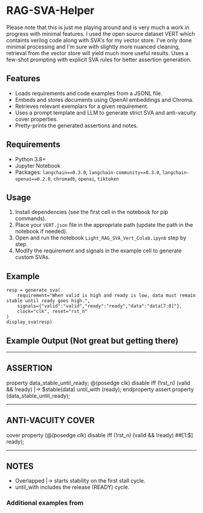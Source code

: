 # RAG-SVA-Helper
Please note that this is just me playing around and is very much a work in progress with minimal features.
I used the open source dataset VERT which containts verilog code along with SVA's for my vector store. I've only done minimal processing and I'm sure with slightly more nuanced cleaning, retrieval from the vector store will yield much more useful results. 
Uses a few-shot prompting with explicit SVA rules for better assertion generation. 

## Features
- Loads requirements and code examples from a JSONL file.
- Embeds and stores documents using OpenAI embeddings and Chroma.
- Retrieves relevant exemplars for a given requirement.
- Uses a prompt template and LLM to generate strict SVA and anti-vacuity cover properties.
- Pretty-prints the generated assertions and notes.

## Requirements
- Python 3.8+
- Jupyter Notebook
- Packages: `langchain==0.3.0`, `langchain-community==0.3.0`, `langchain-openai==0.2.0`, `chromadb`, `openai`, `tiktoken`

## Usage
1. Install dependencies (see the first cell in the notebook for pip commands).
2. Place your `VERT.json` file in the appropriate path (update the path in the notebook if needed).
3. Open and run the notebook `Light_RAG_SVA_Vert_Colab.ipynb` step by step.
4. Modify the requirement and signals in the example cell to generate custom SVAs.

## Example
```
resp = generate_sva(
    requirement="When valid is high and ready is low, data must remain stable until ready goes high.",
    signals={"valid":"valid","ready":"ready","data":"data[7:0]"},
    clock="clk", reset="rst_n"
)
display_sva(resp)
```
## Example Output (Not great but getting there)

------------------------------------------------------------
ASSERTION
------------------------------------------------------------
property data_stable_until_ready; @(posedge clk) disable iff (!rst_n) (valid && !ready) |-> $stable(data) until_with (ready); endproperty assert property (data_stable_until_ready);

------------------------------------------------------------
ANTI-VACUITY COVER
------------------------------------------------------------
cover property (@(posedge clk) disable iff (!rst_n) (valid && !ready) ##[1:$] ready);

------------------------------------------------------------
NOTES
------------------------------------------------------------
- Overlapped |-> starts stability on the first stall cycle.
- until_with includes the release (READY) cycle.


### Additional examples from 
